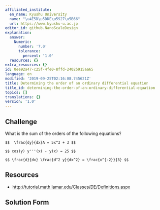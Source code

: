 ```yaml
---
affiliated_institute:
  en_name: Kyushu University
  name: "\u4E5D\u5DDE\u5927\u5B66"
  url: https://www.kyushu-u.ac.jp
editor_id: github.NanoScaleDesign
explanation:
  answer:
    Numeric:
      number: '7.0'
      tolerance:
        percent: '1.0'
  resources: {}
extra_resources: {}
id: 0ee92a47-c25f-4fe0-8ffd-2402b915aa65
language: en
modified: '2019-09-25T02:16:08.745621Z'
title: Determining the order of an ordinary differential equation
title_id: determining-the-order-of-an-ordinary-differential-equation
topics: []
translations: {}
version: '1.0'
---
```


## Challenge
What is the sum of the orders of the following equations?

`$$  \frac{dy}{dx}A = 5x^3 + 3 $$`

`$$ cos(y) y'''(x) - y(x) = 25 $$`

`$$ \frac{d}{dx} \frac{d^2 y}{dx^2} = \frac{x^{-2}}{3} $$`


## Resources
- http://tutorial.math.lamar.edu/Classes/DE/Definitions.aspx


## Solution Form




